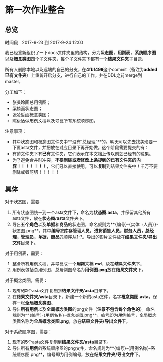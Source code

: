 # 第一次作业整合

## 总览

时间段：2017-9-23 到 2017-9-24 12:00

我已经重新组织了一下docs文件夹里的结构，分为**状态图**，**用例表**，**系统顺序图**以及**概念类图**四个子文件夹，每个子文件夹下都有一个**结果文件夹**子目录。

所有人删除本地以及远端的自己的分支，在**4fbf496**这个commit（备注为**added 已有文件夹**）上重新开启分支，进行自己的工作，并在DDL之前merge到master。

分工如下：

- 张美玲画总用例图；
- 梁楠画状态图；
- 张凌哲画概念类图；
- 陈俊达做用例文档以及导出所有系统顺序图。

注意事项：

- 其中状态图和概念图文件夹中**没有“总经理”**的。明天可以先去找美玲要一下原asta文件，并把放在对应目录下再开始做。这个阶段需要提交的有：
- 有的文件夹下有**已有**文件夹，它们表示在本文档上传以前就已经有的成果。
- 为了避免合并时冲突，**不要删除或者修改上条提到的已有文件夹的内容！！！！！！！**，它们可以直接使用，可以**复制**到结果文件夹中！千万不要删除或者剪切！！！！！

## 具体

对于状态图，需要

1. 所有状态图统一到一个asta文件下，命名为**状态图.asta**，并保留其他所有asta文件，放在**状态图/asta**文件夹下。
2. 导出**五个角色**以及**单据**和**商品**的状态图，命名规则为**{编号}-{实体（人员）}-状态图.png**，其中**编号**按**库存管理人员，进货销售人员，财务人员，总经理，管理员，单据，商品**的顺序从1-7。导出的图片文件放在**结果文件夹/导出文件**目录下。

对于用例表，需要：

1. 整合所有用例文档，并导出成一个**用例文档.md**，放在**结果文件夹**下。
2. 用例表包括总用例图，总用例图命名为**用例图.png**放在**结果文件夹**下。

对于概念类图，需要：

1. 现有的**5**个asta文件复制到**结果文件夹/asta**目录下。
2. 在**结果文件夹/asta**目录下，新建一个新的asta文件，名字**概念类图.asta**，保存一张**全局概念类图**。
3. 导出**所有用例**以及**全局概念类图**的png文件（**注意不包含每个角色的**），命名规则为**{编号}-{用例名称}-概念类图.png**，编号即为用例编号，全局概念类图名称为**全局概念类图.png**，放在**结果文件夹/导出文件**下。

对于系统顺序图，需要：

1. 现有的**5**个asta文件复制到**结果文件夹/asta**目录下。
2. 导出所有**用例**的系统顺序图的png文件，命名规则为**{编号}-{用例名称}-系统顺序图.png**，编号即为用例编号，放在**结果文件夹/导出文件**下。